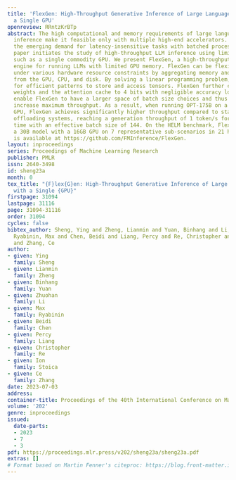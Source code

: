 ```yaml
---
title: 'FlexGen: High-Throughput Generative Inference of Large Language Models with
  a Single GPU'
openreview: RRntzKrBTp
abstract: The high computational and memory requirements of large language model (LLM)
  inference make it feasible only with multiple high-end accelerators. Motivated by
  the emerging demand for latency-insensitive tasks with batched processing, this
  paper initiates the study of high-throughput LLM inference using limited resources,
  such as a single commodity GPU. We present FlexGen, a high-throughput generation
  engine for running LLMs with limited GPU memory. FlexGen can be flexibly configured
  under various hardware resource constraints by aggregating memory and computation
  from the GPU, CPU, and disk. By solving a linear programming problem, it searches
  for efficient patterns to store and access tensors. FlexGen further compresses the
  weights and the attention cache to 4 bits with negligible accuracy loss. These techniques
  enable FlexGen to have a larger space of batch size choices and thus significantly
  increase maximum throughput. As a result, when running OPT-175B on a single 16GB
  GPU, FlexGen achieves significantly higher throughput compared to state-of-the-art
  offloading systems, reaching a generation throughput of 1 token/s for the first
  time with an effective batch size of 144. On the HELM benchmark, FlexGen can benchmark
  a 30B model with a 16GB GPU on 7 representative sub-scenarios in 21 hours. The code
  is available at https://github.com/FMInference/FlexGen.
layout: inproceedings
series: Proceedings of Machine Learning Research
publisher: PMLR
issn: 2640-3498
id: sheng23a
month: 0
tex_title: "{F}lex{G}en: High-Throughput Generative Inference of Large Language Models
  with a Single {GPU}"
firstpage: 31094
lastpage: 31116
page: 31094-31116
order: 31094
cycles: false
bibtex_author: Sheng, Ying and Zheng, Lianmin and Yuan, Binhang and Li, Zhuohan and
  Ryabinin, Max and Chen, Beidi and Liang, Percy and Re, Christopher and Stoica, Ion
  and Zhang, Ce
author:
- given: Ying
  family: Sheng
- given: Lianmin
  family: Zheng
- given: Binhang
  family: Yuan
- given: Zhuohan
  family: Li
- given: Max
  family: Ryabinin
- given: Beidi
  family: Chen
- given: Percy
  family: Liang
- given: Christopher
  family: Re
- given: Ion
  family: Stoica
- given: Ce
  family: Zhang
date: 2023-07-03
address: 
container-title: Proceedings of the 40th International Conference on Machine Learning
volume: '202'
genre: inproceedings
issued:
  date-parts:
  - 2023
  - 7
  - 3
pdf: https://proceedings.mlr.press/v202/sheng23a/sheng23a.pdf
extras: []
# Format based on Martin Fenner's citeproc: https://blog.front-matter.io/posts/citeproc-yaml-for-bibliographies/
---
```

